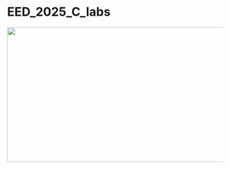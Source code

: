 # EED_2025_C_labs

<img
    src="https://scontent.faly2-1.fna.fbcdn.net/v/t39.30808-6/258751272_4702979023079390_4938688938522753134_n.jpg?_nc_cat=108&ccb=1-5&_nc_sid=e3f864&_nc_ohc=WYxs9bDtezkAX8-DpMb&tn=Er6eQAWlT5FRP8Au&_nc_ht=scontent.faly2-1.fna&oh=00_AT-yZujTS39NO5Z0jk20ZfQ-qdKzmM3_mwoyiHFozunUoA&oe=622C3F07"
    alt=""
    width="825"
    height="315"
  />
